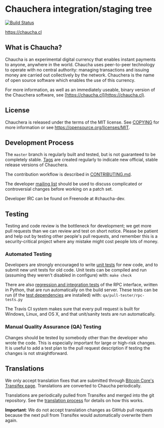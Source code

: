 Chauchera integration/staging tree
=====================================

[![Build Status](https://travis-ci.org/chaucha-project/chaucha.svg?branch=master)](https://travis-ci.org/chaucha-project/chaucha)

https://chaucha.cl

What is Chaucha?
----------------

Chaucha is an experimental digital currency that enables instant payments to
anyone, anywhere in the world. Chaucha uses peer-to-peer technology to operate
with no central authority: managing transactions and issuing money are carried
out collectively by the network. Chauchera is the name of open source
software which enables the use of this currency.

For more information, as well as an immediately useable, binary version of
the Chauchera software, see [https://chaucha.cl](https://chaucha.cl).

License
-------

Chauchera is released under the terms of the MIT license. See [COPYING](COPYING) for more
information or see https://opensource.org/licenses/MIT.

Development Process
-------------------

The `master` branch is regularly built and tested, but is not guaranteed to be
completely stable. [Tags](https://github.com/chaucha-project/chaucha/tags) are created
regularly to indicate new official, stable release versions of Chauchera.

The contribution workflow is described in [CONTRIBUTING.md](CONTRIBUTING.md).

The developer [mailing list](https://groups.google.com/forum/#!forum/chaucha-dev)
should be used to discuss complicated or controversial changes before working
on a patch set.

Developer IRC can be found on Freenode at #chaucha-dev.

Testing
-------

Testing and code review is the bottleneck for development; we get more pull
requests than we can review and test on short notice. Please be patient and help out by testing
other people's pull requests, and remember this is a security-critical project where any mistake might cost people
lots of money.

### Automated Testing

Developers are strongly encouraged to write [unit tests](/doc/unit-tests.md) for new code, and to
submit new unit tests for old code. Unit tests can be compiled and run
(assuming they weren't disabled in configure) with: `make check`

There are also [regression and integration tests](/qa) of the RPC interface, written
in Python, that are run automatically on the build server.
These tests can be run (if the [test dependencies](/qa) are installed) with: `qa/pull-tester/rpc-tests.py`

The Travis CI system makes sure that every pull request is built for Windows, Linux, and OS X, and that unit/sanity tests are run automatically.

### Manual Quality Assurance (QA) Testing

Changes should be tested by somebody other than the developer who wrote the
code. This is especially important for large or high-risk changes. It is useful
to add a test plan to the pull request description if testing the changes is
not straightforward.

Translations
------------

We only accept translation fixes that are submitted through [Bitcoin Core's Transifex page](https://www.transifex.com/projects/p/bitcoin/).
Translations are converted to Chaucha periodically.

Translations are periodically pulled from Transifex and merged into the git repository. See the
[translation process](doc/translation_process.md) for details on how this works.

**Important**: We do not accept translation changes as GitHub pull requests because the next
pull from Transifex would automatically overwrite them again.
